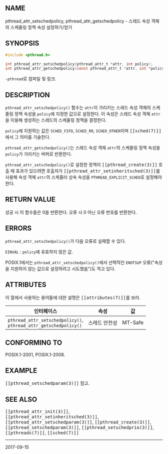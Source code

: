 ## NAME

pthread_attr_setschedpolicy, pthread_attr_getschedpolicy - 스레드 속성 객체의 스케줄링 정책 속성 설정하기/얻기

## SYNOPSIS

```c
#include <pthread.h>

int pthread_attr_setschedpolicy(pthread_attr_t *attr, int policy);
int pthread_attr_getschedpolicy(const pthread_attr_t *attr, int *policy);
```

`-pthread`로 컴파일 및 링크.

## DESCRIPTION

`pthread_attr_setschedpolicy()` 함수는 `attr`이 가리키는 스레드 속성 객체의 스케줄링 정책 속성을 `policy`에 지정한 값으로 설정한다. 이 속성은 스레드 속성 객체 `attr`을 이용해 생성하는 스레드의 스케줄링 정책을 결정한다.

`policy`에 지원하는 값은 `SCHED_FIFO`, `SCHED_RR`, `SCHED_OTHER`이며 <tt>[[sched(7)]]</tt>에서 그 의미를 기술한다.

`pthread_attr_getschedpolicy()`는 스레드 속성 객체 `attr`의 스케줄링 정책 속성을 `policy`가 가리키는 버퍼로 반환한다.

`pthread_attr_setschedpolicy()`로 설정한 정책이 <tt>[[pthread_create(3)]]</tt> 호출 때 효과가 있으려면 호출자가 <tt>[[pthread_attr_setinheritsched(3)]]</tt>를 사용해 속성 객체 `attr`의 스케줄러 상속 속성을 `PTHREAD_EXPLICIT_SCHED`로 설정해야 한다.

## RETURN VALUE

성공 시 이 함수들은 0을 반환한다. 오류 시 0 아닌 오류 번호를 반환한다.

## ERRORS

`pthread_attr_setschedpolicy()`가 다음 오류로 실패할 수 있다.

`EINVAL`
:   `policy`에 유효하지 않은 값.

POSIX.1에서는 `pthread_attr_setschedpolicy()`에서 선택적인 `ENOTSUP` 오류("속성을 지원하지 않는 값으로 설정하려고 시도했음")도 적고 있다.

## ATTRIBUTES

이 절에서 사용하는 용어들에 대한 설명은 <tt>[[attributes(7)]]</tt>를 보라.

| 인터페이스 | 속성 | 값 |
| --- | --- | --- |
| `pthread_attr_setschedpolicy()`,<br>`pthread_attr_getschedpolicy()` | 스레드 안전성 | MT-Safe |

## CONFORMING TO

POSIX.1-2001, POSIX.1-2008.

## EXAMPLE

<tt>[[pthread_setschedparam(3)]]</tt> 참고.

## SEE ALSO

<tt>[[pthread_attr_init(3)]]</tt>, <tt>[[pthread_attr_setinheritsched(3)]]</tt>, <tt>[[pthread_attr_setschedparam(3)]]</tt>, <tt>[[pthread_create(3)]]</tt>, <tt>[[pthread_setschedparam(3)]]</tt>, <tt>[[pthread_setschedprio(3)]]</tt>, <tt>[[pthreads(7)]]</tt>, <tt>[[sched(7)]]</tt>

----

2017-09-15
